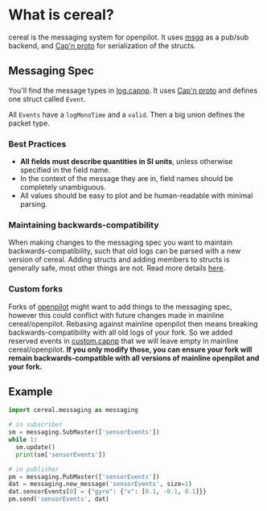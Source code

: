 # What is cereal?

cereal is the messaging system for openpilot. It uses [msgq](https://github.com/commaai/msgq) as a pub/sub backend, and [Cap'n proto](https://capnproto.org/capnp-tool.html) for serialization of the structs.


## Messaging Spec

You'll find the message types in [log.capnp](log.capnp). It uses [Cap'n proto](https://capnproto.org/capnp-tool.html) and defines one struct called `Event`.

All `Events` have a `logMonoTime` and a `valid`. Then a big union defines the packet type.

### Best Practices

- **All fields must describe quantities in SI units**, unless otherwise specified in the field name.
- In the context of the message they are in, field names should be completely unambiguous.
- All values should be easy to plot and be human-readable with minimal parsing.

### Maintaining backwards-compatibility

When making changes to the messaging spec you want to maintain backwards-compatibility, such that old logs can
be parsed with a new version of cereal. Adding structs and adding members to structs is generally safe, most other
things are not. Read more details [here](https://capnproto.org/language.html).

### Custom forks

Forks of [openpilot](https://github.com/commaai/openpilot) might want to add things to the messaging
spec, however this could conflict with future changes made in mainline cereal/openpilot. Rebasing against mainline openpilot
then means breaking backwards-compatibility with all old logs of your fork. So we added reserved events in
[custom.capnp](custom.capnp) that we will leave empty in mainline cereal/openpilot. **If you only modify those, you can ensure your
fork will remain backwards-compatible with all versions of mainline openpilot and your fork.**

Example
---
```python
import cereal.messaging as messaging

# in subscriber
sm = messaging.SubMaster(['sensorEvents'])
while 1:
  sm.update()
  print(sm['sensorEvents'])

```

```python
# in publisher
pm = messaging.PubMaster(['sensorEvents'])
dat = messaging.new_message('sensorEvents', size=1)
dat.sensorEvents[0] = {"gyro": {"v": [0.1, -0.1, 0.1]}}
pm.send('sensorEvents', dat)
```
